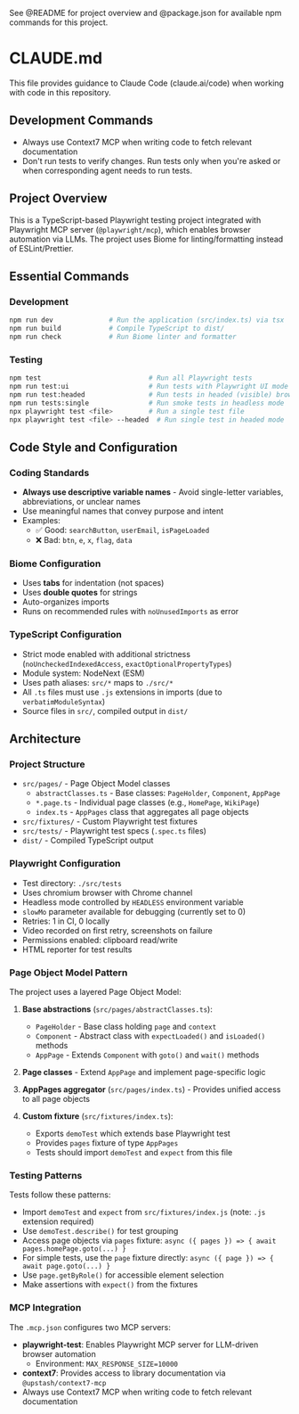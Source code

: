 See @README for project overview and @package.json for available npm commands for this project.


# CLAUDE.md

This file provides guidance to Claude Code (claude.ai/code) when working with code in this repository.

## Development Commands
- Always use Context7 MCP when writing code to fetch relevant documentation
- Don't run tests to verify changes. Run tests only when you're asked or when corresponding agent needs to run tests.

## Project Overview

This is a TypeScript-based Playwright testing project integrated with Playwright MCP server (`@playwright/mcp`), which enables browser automation via LLMs. The project uses Biome for linting/formatting instead of ESLint/Prettier.

## Essential Commands

### Development
```bash
npm run dev              # Run the application (src/index.ts) via tsx
npm run build            # Compile TypeScript to dist/
npm run check            # Run Biome linter and formatter
```

### Testing
```bash
npm test                           # Run all Playwright tests
npm run test:ui                    # Run tests with Playwright UI mode
npm run test:headed                # Run tests in headed (visible) browser mode
npm run tests:single               # Run smoke tests in headless mode
npx playwright test <file>         # Run a single test file
npx playwright test <file> --headed  # Run single test in headed mode
```

## Code Style and Configuration

### Coding Standards
- **Always use descriptive variable names** - Avoid single-letter variables, abbreviations, or unclear names
- Use meaningful names that convey purpose and intent
- Examples:
  - ✅ Good: `searchButton`, `userEmail`, `isPageLoaded`
  - ❌ Bad: `btn`, `e`, `x`, `flag`, `data`

### Biome Configuration
- Uses **tabs** for indentation (not spaces)
- Uses **double quotes** for strings
- Auto-organizes imports
- Runs on recommended rules with `noUnusedImports` as error

### TypeScript Configuration
- Strict mode enabled with additional strictness (`noUncheckedIndexedAccess`, `exactOptionalPropertyTypes`)
- Module system: NodeNext (ESM)
- Uses path aliases: `src/*` maps to `./src/*`
- All `.ts` files must use `.js` extensions in imports (due to `verbatimModuleSyntax`)
- Source files in `src/`, compiled output in `dist/`

## Architecture

### Project Structure
- `src/pages/` - Page Object Model classes
  - `abstractClasses.ts` - Base classes: `PageHolder`, `Component`, `AppPage`
  - `*.page.ts` - Individual page classes (e.g., `HomePage`, `WikiPage`)
  - `index.ts` - `AppPages` class that aggregates all page objects
- `src/fixtures/` - Custom Playwright test fixtures
- `src/tests/` - Playwright test specs (`.spec.ts` files)
- `dist/` - Compiled TypeScript output

### Playwright Configuration
- Test directory: `./src/tests`
- Uses chromium browser with Chrome channel
- Headless mode controlled by `HEADLESS` environment variable
- `slowMo` parameter available for debugging (currently set to 0)
- Retries: 1 in CI, 0 locally
- Video recorded on first retry, screenshots on failure
- Permissions enabled: clipboard read/write
- HTML reporter for test results

### Page Object Model Pattern

The project uses a layered Page Object Model:

1. **Base abstractions** (`src/pages/abstractClasses.ts`):
   - `PageHolder` - Base class holding `page` and `context`
   - `Component` - Abstract class with `expectLoaded()` and `isLoaded()` methods
   - `AppPage` - Extends `Component` with `goto()` and `wait()` methods

2. **Page classes** - Extend `AppPage` and implement page-specific logic

3. **AppPages aggregator** (`src/pages/index.ts`) - Provides unified access to all page objects

4. **Custom fixture** (`src/fixtures/index.ts`):
   - Exports `demoTest` which extends base Playwright test
   - Provides `pages` fixture of type `AppPages`
   - Tests should import `demoTest` and `expect` from this file

### Testing Patterns

Tests follow these patterns:
- Import `demoTest` and `expect` from `src/fixtures/index.js` (note: `.js` extension required)
- Use `demoTest.describe()` for test grouping
- Access page objects via `pages` fixture: `async ({ pages }) => { await pages.homePage.goto(...) }`
- For simple tests, use the `page` fixture directly: `async ({ page }) => { await page.goto(...) }`
- Use `page.getByRole()` for accessible element selection
- Make assertions with `expect()` from the fixtures

### MCP Integration

The `.mcp.json` configures two MCP servers:
- **playwright-test**: Enables Playwright MCP server for LLM-driven browser automation
  - Environment: `MAX_RESPONSE_SIZE=10000`
- **context7**: Provides access to library documentation via `@upstash/context7-mcp`
- Always use Context7 MCP when writing code to fetch relevant documentation